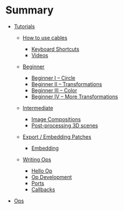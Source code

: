 # Summary


* [Tutorials](chapter_readmes/tutorials/Readme.md)
	* [How to use cables](chapter_readmes/how_to_use_cables/Readme.md)
		* [Keyboard Shortcuts](keys/keys.md)
		* [Videos](videos/videos.md)

	* [Beginner](chapter_readmes/beginner/Readme.md)
		* [Beginner I – Circle](beginner1_circle/beginner1_circle.md)
		* [Beginner II – Transformations](beginner2_transformations/beginner2_transformations.md)
		* [Beginner III – Color](beginner3_color/beginner3_color.md)
		* [Beginner IV – More Transformations](beginner4_more_transformations/beginner4_more_transformations.md)

	* [Intermediate](chapter_readmes/intermediate/Readme.md)
		* [Image Compositions](image_composition/image_composition.md)
		* [Post-processing 3D scenes](post-processing_3d_scenes/post-processing_3d_scenes.md)
	* [Export / Embedding Patches]()
		* [Embedding](dev_embed/dev_embed.md)
	* [Writing Ops]()
		* [Hello Op](dev_hello_op/dev_hello_op.md)
		* [Op Development](dev_ops/dev_ops.md)
		* [Ports](dev_creating_ports/dev_creating_ports.md)
		* [Callbacks](dev_callbacks/dev_callbacks.md)

* [Ops](chapter_readmes/ops/Readme.md)
